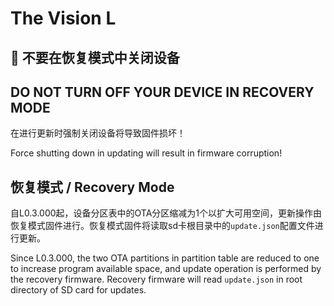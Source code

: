 # The Vision L

## 🛑 不要在恢复模式中关闭设备
## DO NOT TURN OFF YOUR DEVICE IN RECOVERY MODE

在进行更新时强制关闭设备将导致固件损坏！

Force shutting down in updating will result in firmware corruption!

## 恢复模式 / Recovery Mode

自L0.3.000起，设备分区表中的OTA分区缩减为1个以扩大可用空间，更新操作由恢复模式固件进行。恢复模式固件将读取sd卡根目录中的`update.json`配置文件进行更新。

Since L0.3.000, the two OTA partitions in partition table are reduced to one to increase program available space, and update operation is performed by the recovery firmware. Recovery firmware will read `update.json` in root directory of SD card for updates.